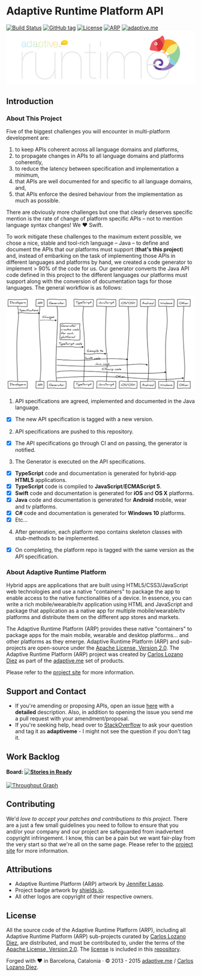 
# Adaptive Runtime Platform API 
[![Build Status](https://travis-ci.org/AdaptiveMe/adaptive-arp-api.svg?branch=master)](https://travis-ci.org/AdaptiveMe/adaptive-arp-api) 
[![GitHub tag](https://img.shields.io/github/tag/AdaptiveMe/adaptive-arp-api.svg)](https://github.com/AdaptiveMe/adaptive-arp-api) 
[![License](https://img.shields.io/badge/license-apache%202-blue.svg)](https://raw.githubusercontent.com/AdaptiveMe/adaptive-arp-api/master/LICENSE) 
[![ARP](https://img.shields.io/badge/arp-specs-lightgrey.svg)](#) 
[![adaptive.me](https://img.shields.io/badge/adaptive-me-fdcb0e.svg)](http://adaptive.me)
[![Adaptive Runtime Platform](https://raw.githubusercontent.com/AdaptiveMe/AdaptiveMe.github.io/master/assets/logos/normal/arp_for_Runtime.png)](#)

## Introduction

### About This Project
Five of the biggest challenges you will encounter in multi-platform development are:

1. to keep APIs coherent across all language domains and platforms, 
2. to propagate changes in APIs to all language domains and platforms coherently,
3. to reduce the latency between specification and implementation a minimum,
4. that APIs are well documented for and specific to all language domains, and, 
5. that APIs enforce the desired behaviour from the implementation as much as possible. 

There are obviously more challenges but one that clearly deserves specific mention is the rate of change of platform specific APIs – not to mention language syntax changes! We :heart: Swift.

To work mitigate these challenges to the maximum extent possible, we chose a nice, stable and tool-rich language – Java – to define and document the APIs that our platforms must support (**that's this project**) and, instead of embarking on the task of implementing those APIs in different languages and platforms by hand, we created a code generator to implement > 90% of the code for us. Our generator converts the Java API code defined in this project to the different languages our platforms must support along with the conversion of documentation tags for those languages. The general workflow is as follows:

[![Overview](https://raw.githubusercontent.com/AdaptiveMe/adaptive-arp-api/gh-pages/assets/arp-summary.png?1)](#)

1. API specifications are agreed, implemented and documented in the Java language.
 - [x] The new API specification is tagged with a new version.
2. API specifications are pushed to this repository.
 - [x] The API specifications go through CI and on passing, the generator is notified.
3. The Generator is executed on the API specifications.
 - [x] **TypeScript** code and documentation is generated for hybrid-app **HTML5** applications.
 - [x] **TypeScript** code is compiled to **JavaScript**/**ECMAScript 5**.
 - [x] **Swift** code and documentation is generated for **iOS** and **OS X** platforms.
 - [x] **Java** code and documentation is generated for **Android** mobile, wear and tv platforms.
 - [x] **C#** code and documentation is generated for **Windows 10** platforms.
 - [x] Etc...
4. After generation, each platform repo contains skeleton classes with stub-methods to be implemented.
 - [x] On completing, the platform repo is tagged with the same version as the API specification.

### About Adaptive Runtime Platform

Hybrid apps are applications that are built using HTML5/CSS3/JavaScript web technologies and use a native "containers" to package the app to enable access to the native functionalities of a device. In essence, you can write a rich mobile/wearable/tv application using HTML and JavaScript and package that application as a native app for multiple mobile/wearable/tv platforms and distribute them on the different app stores and markets.

The Adaptive Runtime Platform (ARP) provides these native "containers" to package apps for the main mobile, wearable and desktop platforms... and other platforms as they emerge. Adaptive Runtime Platform (ARP) and sub-projects are open-source under the [Apache License, Version 2.0](http://www.apache.org/licenses/LICENSE-2.0.html). The Adaptive Runtime Platform (ARP) project was created by [Carlos Lozano Diez](https://github.com/carloslozano) as part of the [adaptive.me](http://adaptive.me) set of products.

Please refer to the [project site](http://adaptiveme.github.io) for more information.

## Support and Contact

* If you're amending or proposing APIs, open an issue [here](https://github.com/AdaptiveMe/adaptive-arp-api/issues) with a **detailed** description. Also, in addition to opening the issue you send me a pull request with your amendment/proposal.
* If you're seeking help, head over to [StackOverflow](http://stackoverflow.com/) to ask your question and tag it as **adaptiveme** - I might not see the question if you don't tag it. 

## Work Backlog

#### Board: [![Stories in Ready](https://badge.waffle.io/AdaptiveMe/adaptive-arp-api.svg?label=ready&title=Ready)](https://waffle.io/AdaptiveMe/adaptive-arp-api)

[![Throughput Graph](https://graphs.waffle.io/adaptiveme/adaptive-arp-api/throughput.svg)](https://waffle.io/adaptiveme/adaptive-arp-api/metrics)

## Contributing

We'd *love to accept your patches and contributions to this project*.  There are a just a few small guidelines you need to follow to ensure that you and/or your company and our project are safeguarded from inadvertent copyright infringement. I know, this can be a pain but we want fair-play from the very start so that we're all on the same page. Please refer to the [project site](http://adaptiveme.github.io) for more information.

## Attributions

* Adaptive Runtime Platform (ARP) artwork by [Jennifer Lasso](https://github.com/Jlassob).
* Project badge artwork by [shields.io](http://shields.io/).
* All other logos are copyright of their respective owners.

## License
All the source code of the Adaptive Runtime Platform (ARP), including all Adaptive Runtime Platform (ARP) sub-projects curated by [Carlos Lozano Diez](https://github.com/carloslozano), are distributed, and must be contributed to, under the terms of the [Apache License, Version 2.0](http://www.apache.org/licenses/LICENSE-2.0.html). The [license](https://raw.githubusercontent.com/AdaptiveMe/adaptive-arp-api/master/LICENSE) is included in this [repository](https://raw.githubusercontent.com/AdaptiveMe/adaptive-arp-api/master/LICENSE).

Forged with :heart: in Barcelona, Catalonia · © 2013 - 2015 [adaptive.me](http://adaptive.me) / [Carlos Lozano Diez](http://google.com/+CarlosLozano).
